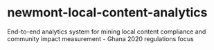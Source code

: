 # newmont-local-content-analytics
End-to-end analytics system for mining local content compliance and community impact measurement - Ghana 2020 regulations focus
